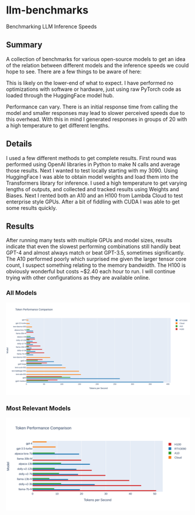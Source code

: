 # llm-benchmarks
Benchmarking LLM Inference Speeds

## Summary
A collection of benchmarks for various open-source models to get an idea of the relation between different models and the inference speeds we could hope to see. There are a few things to be aware of here:

This is likely on the lower-end of what to expect. I have performed no optimizations with software or hardware, just using raw PyTorch code as loaded through the HuggingFace model hub.

Performance can vary. There is an initial response time from calling the model and smaller responses may lead to slower perceived speeds due to this overhead. With this in mind I generated responses in groups of 20 with a high temperature to get different lengths.

## Details
I used a few different methods to get complete results. First round was performed using OpenAI libraries in Python to make N calls and average those results. Next I wanted to test locally starting with my 3090. Using HuggingFace I was able to obtain model weights and load them into the Transformers library for inference. I used a high temperature to get varying lengths of outputs, and collected and tracked results using Weights and Biases. Next I rented both an A10 and an H100 from Lambda Cloud to test enterprise style GPUs. After a bit of fiddling with CUDA I was able to get some results quickly.

## Results
After running many tests with multiple GPUs and model sizes, results indicate that even the slowest performing combinations still handily beat GPT-4 and almost always match or beat GPT-3.5, sometimes significantly. The A10 performed poorly which surprised me given the larger tensor core count, I suspect something relating to the memory bandwidth. The H100 is obviously wonderful but costs ~$2.40 each hour to run. I will continue trying with other configurations as they are available online.

### All Models
![All Models](https://github.com/cipher982/llm-benchmarks/blob/main/static/benchmarks_all_models.png?raw=true)

### Most Relevant Models
![Large Models](https://github.com/cipher982/llm-benchmarks/blob/main/static/benchmarks_large_models.png?raw=true)
